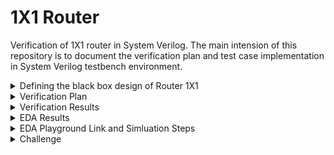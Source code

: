 # 1X1 Router
Verification of 1X1 router in System Verilog. The main intension of this repository is to document the verification plan and test case implementation in System Verilog testbench environment.

<details>
  <summary> Defining the black box design of Router 1X1 </summary>

  #### Router 1X1 is a switch, which can transfer a series of data in form of a packet from source port to the destination port. 
  
  <li> Note :: This DUT is not synthesizable, it is only designed for verification practices. The design has control status registers. </li>

  <li> Input Ports : clk, reset, dut_inp, inp_valid </li>

  <li> Output Ports : dut_outp, outp_valid, busy, error  </li>

  #### Input Signals Description

  <li> clk        : clock </li>
  <li> reset      : Active high, asynchronous reset </li>
  <li> dut_inp    : Data pin of 8-bits </li>
  <li> inp_valid  : active high, indicates valid data on dut_inp </li>

  #### Output Signals Description

  <li> dut_outp   : 8 bit output data </li>
  <li> outp_valid : Active high, indicates valid data on dut_outp </li>
  <li> busy       : Active high, indicates router availability </li>
  <li> error      : Active high, indicates error </li>

  #### Black Box Design

  ![image](https://github.com/lmadem/1X1-Router-/assets/93139766/d31edb8e-35a0-49c5-b6dc-a43c88983832)

  #### Packet Format

  ![image](https://github.com/lmadem/1X1-Router-/assets/93139766/7fff2584-70f0-4da7-ac12-d0b45958d596)

  <li> Minimum packet length is 12 bytes and max is 2000 bytes </li>
  <li> RTL(router) accepts 8-bits per clock </li>
  <li> inp_valid indicates start/end of packet at the source port </li>
  <li> outp_valid indicates start/end of packet at the destination port </li>
  
  #### I/O Pins

  ![image](https://github.com/lmadem/1X1-Router-/assets/93139766/118731e4-df38-48f2-b8ec-253fdfda3fcf)

  #### pins to access Control Registers

  ![image](https://github.com/lmadem/1X1-Router-/assets/93139766/85085177-f3a3-4f23-b4f1-3c7958c807b9)

  #### Control Registers
  
  ![image](https://github.com/lmadem/1X1-Router-/assets/93139766/c2dda49e-ffbf-4f2b-9a99-243d69e2078d)


  #### Status Registers

  ![image](https://github.com/lmadem/1X1-Router-/assets/93139766/9b170ef9-f910-4590-bd70-91014c153986)


  <li> This router 1X1 is designed in system verilog. Please check out the file "router.sv" </li>
  
</details>

<details>
  <summary> Verification Plan </summary>

  #### The verification plan for Router 1X1 

  <li> The idea is to build an environment in system verilog which can handle various testcases. The testcases has basic functionality checks, functional coverage hits, covering corner cases, erroneous cases, and error-injection checks</li>


  #### Test Plan

![image](https://github.com/lmadem/1X1-Router-/assets/93139766/697e4379-717d-4769-856a-adc093a3943d)

</details>

<details>
  <summary> Verification Results </summary>

   <li> Built a robust verification environment in System Verilog and implemented all the testcases as per the testplan. The SV testbench verification environment consists of header class, packet class, generator class, driver class, Monitor classes, scoreboard class, environment class, base_test class, new test classes, program block, top module, interface and the design </li>

   <li> This environment will be able to drive one testcase per simulation </li>

   #### Test Plan Status
  
![image](https://github.com/lmadem/1X1-Router-/assets/93139766/9d1431c1-241d-41be-815a-700eb5ebc5d3)
</details>
<details>
  <summary> EDA Results </summary>
  
   #### Base_Test EDA Result

   ![image](https://github.com/lmadem/1X1-Router-/assets/93139766/5f4b171e-2e60-4081-9ce9-f9bfe7b6fcf6)

   ![image](https://github.com/lmadem/1X1-Router-/assets/93139766/8bfe0037-5c14-438e-9188-849ba0037f2c)

   #### New_Test1 EDA Result

   ![image](https://github.com/lmadem/1X1-Router-/assets/93139766/30043458-c3fd-4cd9-b411-40082e73f45b)

   ![image](https://github.com/lmadem/1X1-Router-/assets/93139766/39887b3c-4f96-4bf2-b01b-be799cf5c5fa)

   #### New_Test2 EDA Result

   ![image](https://github.com/lmadem/1X1-Router-/assets/93139766/50e03fff-0076-416a-869c-a4030530b2a4)

   ![image](https://github.com/lmadem/1X1-Router-/assets/93139766/d55b84a8-9010-463e-a07c-f14f00fea73a)

   #### New_Test3 EDA Result

   ![image](https://github.com/lmadem/1X1-Router-/assets/93139766/4637978a-efb3-4054-800a-a9ba98bb5d4a)

   ![image](https://github.com/lmadem/1X1-Router-/assets/93139766/b0867691-5832-40e4-9ec2-f7e5fdcbf055)

   #### New_Test4 EDA Result

   ![image](https://github.com/lmadem/1X1-Router-/assets/93139766/fc9a80d6-0bcd-4783-bdf4-d7e6ff565c8b)

   ![image](https://github.com/lmadem/1X1-Router-/assets/93139766/d2a2c247-ec2f-4bc9-8e5f-d3a3e3252bce)

   #### New_Test5 EDA Result

   ![image](https://github.com/lmadem/1X1-Router-/assets/93139766/5d4b7b87-131c-4b14-867e-f868287dbb6f)

   ![image](https://github.com/lmadem/1X1-Router-/assets/93139766/eb5da57c-46e0-47c2-9bf3-1cf6e14d5be8)

   #### New_Test6 EDA Result

   ![image](https://github.com/lmadem/1X1-Router-/assets/93139766/21685714-bab3-4376-9888-6ce4e2b0c5e6)

   ![image](https://github.com/lmadem/1X1-Router-/assets/93139766/3ef79023-ef33-4166-8341-a4e79024bd41)

   #### New_Test7 EDA Result

   ![image](https://github.com/lmadem/1X1-Router-/assets/93139766/c197ef28-4689-474a-b7ef-03a7c2e5f4b4)

   ![image](https://github.com/lmadem/1X1-Router-/assets/93139766/b22073d1-e600-46eb-b959-982bdd6380e1)

   #### New_Test8 EDA Result

   ![image](https://github.com/lmadem/1X1-Router-/assets/93139766/37877375-3fb6-4eea-b352-07273961def5)

   ![image](https://github.com/lmadem/1X1-Router-/assets/93139766/46320450-159c-4bef-810b-e464627f0822)

   #### New_Test9 EDA Result

   ![image](https://github.com/lmadem/1X1-Router-/assets/93139766/2cbac9f7-7eac-4a61-807b-bd2790d2c3b4)

   ![image](https://github.com/lmadem/1X1-Router-/assets/93139766/7456aba8-0526-4b32-898f-6c0c1046e68e)

   #### New_Test10 EDA Result

   ![image](https://github.com/lmadem/1X1-Router-/assets/93139766/3fa6ebc1-b06b-4fc5-9841-1a937eb1b837)

   ![image](https://github.com/lmadem/1X1-Router-/assets/93139766/1934d149-c9bf-4c19-82e3-2fe5c4e85b44)

</details>
</details>

<details>
  <summary> EDA Playground Link and Simluation Steps </summary>

  #### EDA Playground Link

  ```bash
https://www.edaplayground.com/x/Tmmv
  ```

  #### Verification Standards

  <li> Constrained random stimulus, robust generator, driver, monitors, In-order scoreboard, coverage component and environment </li>

  #### Simulation Steps
  
  <details>
    <summary> SV Environment </summary>

##### Step 1 : UnComment "top.sv", "interface.sv", and "program_test.sv"(lines 3,4,5) in testbench.sv file 

##### Step 2 : To run individual tests, please look into the above attached screenshots in EDA Results

  </details>
</details>

<details>
  <summary>Challenge</summary>

#### The error-injection and erroneous cases 
<li> The simulation environment is hanging and going into a forever loop. It is because the run() task of driver, imonitor and omonitor components run forever, the output monitor block will end up in a forever loop when the stimulus is error-injected or erroneous </li>
<li> Here, the design has status registers and it became easy to test error-injection and erroneous testcases </li>
<li> But in general, the mechanism to control the simulation environment in an organized way even for error-injection and erroneous cases are bit tricky</li>
<li> The solution would be using UVM, as it has objections and timeouts </li>
<li> Reference link for the above problem : https://verificationacademy.com/forums/t/how-to-stop-a-simulation-in-a-controlled-way/35064 </li>


</details>

